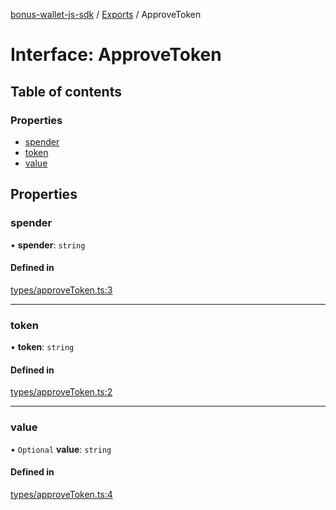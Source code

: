[bonus-wallet-js-sdk](../README.md) / [Exports](../modules.md) / ApproveToken

# Interface: ApproveToken

## Table of contents

### Properties

- [spender](ApproveToken.md#spender)
- [token](ApproveToken.md#token)
- [value](ApproveToken.md#value)

## Properties

### spender

• **spender**: `string`

#### Defined in

[types/approveToken.ts:3](https://github.com/study-core/bonus-wallet-js-sdk/blob/a32b79e/src/types/approveToken.ts#L3)

___

### token

• **token**: `string`

#### Defined in

[types/approveToken.ts:2](https://github.com/study-core/bonus-wallet-js-sdk/blob/a32b79e/src/types/approveToken.ts#L2)

___

### value

• `Optional` **value**: `string`

#### Defined in

[types/approveToken.ts:4](https://github.com/study-core/bonus-wallet-js-sdk/blob/a32b79e/src/types/approveToken.ts#L4)
